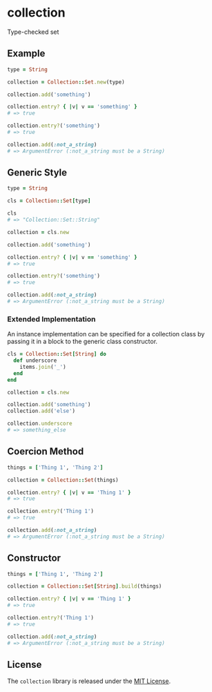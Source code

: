 # collection

Type-checked set

## Example

``` ruby
type = String

collection = Collection::Set.new(type)

collection.add('something')

collection.entry? { |v| v == 'something' }
# => true

collection.entry?('something')
# => true

collection.add(:not_a_string)
# => ArgumentError (:not_a_string must be a String)
```

## Generic Style

``` ruby
type = String

cls = Collection::Set[type]

cls
# => "Collection::Set::String"

collection = cls.new

collection.add('something')

collection.entry? { |v| v == 'something' }
# => true

collection.entry?('something')
# => true

collection.add(:not_a_string)
# => ArgumentError (:not_a_string must be a String)
```

### Extended Implementation

An instance implementation can be specified for a collection class by passing it in a block to the generic class constructor.

``` ruby
cls = Collection::Set[String] do
  def underscore
    items.join('_')
  end
end

collection = cls.new

collection.add('something')
collection.add('else')

collection.underscore
# => something_else
```

## Coercion Method

``` ruby
things = ['Thing 1', 'Thing 2']

collection = Collection::Set(things)

collection.entry? { |v| v == 'Thing 1' }
# => true

collection.entry?('Thing 1')
# => true

collection.add(:not_a_string)
# => ArgumentError (:not_a_string must be a String)
```

## Constructor

``` ruby
things = ['Thing 1', 'Thing 2']

collection = Collection::Set[String].build(things)

collection.entry? { |v| v == 'Thing 1' }
# => true

collection.entry?('Thing 1')
# => true

collection.add(:not_a_string)
# => ArgumentError (:not_a_string must be a String)
```

## License

The `collection` library is released under the [MIT License](https://github.com/eventide-project/collection/blob/master/MIT-License.txt).
